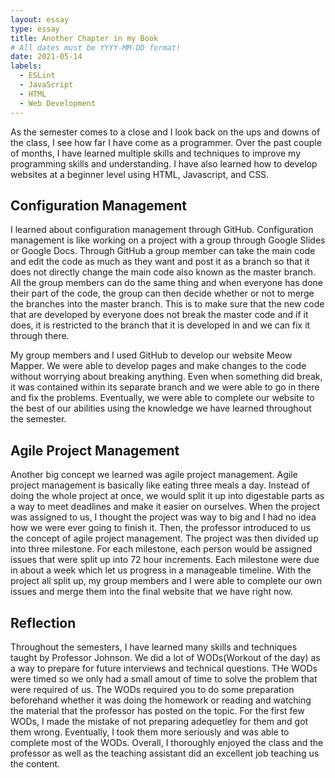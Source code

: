 ```yaml
---
layout: essay
type: essay
title: Another Chapter in my Book
# All dates must be YYYY-MM-DD format!
date: 2021-05-14
labels:
  - ESLint
  - JavaScript
  - HTML
  - Web Development
---
```

As the semester comes to a close and I look back on the ups and downs of the class, I see how far I have come as a programmer. Over  the past couple of months, I have learned multiple skills and techniques to improve my programming skills and understanding. I have also learned how to develop websites at a beginner level using HTML, Javascript, and CSS. 

## Configuration Management

I learned about configuration management through GitHub. Configuration management is like working on a project with a group through Google Slides or Google Docs. Through GitHub a group member can take the main code and edit the code as much as they want and post it as a branch so that it does not directly change the main code also known as the master branch. All the group members can do the same thing and when everyone has done their part of the code, the group can then decide whether or not to merge the branches into the master branch. This is to make sure that the new code that are developed by everyone does not break the master code and if it does, it is restricted to the branch that it is developed in and we can fix it through there.

My group members and I used GitHub to develop our website Meow Mapper. We were able to develop pages and make changes to the code without worrying about breaking anything. Even when something did break, it was contained within its separate branch and we were able to go in there and fix the problems. Eventually, we were able to complete our website to the best of our abilities using the knowledge we have learned throughout the semester.

## Agile Project Management

Another big concept we learned was agile project management. Agile project management is basically like eating three meals a day. Instead of doing the whole project at once, we would split it up into digestable parts as a way to meet deadlines and make it easier on ourselves. When the project was assigned to us, I thought the project was way to big and I had no idea how we were ever going to finish it. Then, the professor introduced to us the concept of agile project management. The project was then divided up into three milestone. For each milestone, each person would be assigned issues that were split up into 72 hour increments. Each milestone were due in about a week which let us progress in a manageable timeline. With the project all split up, my group members and I were able to complete our own issues and merge them into the final website that we have right now.

## Reflection

Throughout the semesters, I have learned many skills and techniques taught by Professor Johnson. We did a lot of WODs(Workout of the day) as a way to prepare for future interviews and technical questions. THe WODs were timed so we only had a small amout of time to solve the problem that were required of us. The WODs required you to do some preparation beforehand whether it was doing the homework or reading and watching the material that the professor has posted on the topic. For the first few WODs, I made the mistake of not preparing adequetley for them and got them wrong. Eventually, I took them more seriously and was able to complete most of the WODs. Overall, I thoroughly enjoyed the class and the professor as well as the teaching assistant did an excellent job teaching us the content. 
